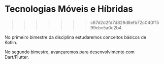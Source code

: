 # Tecnologias Móveis e Híbridas
>>>>>>> c87d2d2fd7d829d8efb72c040f1599cbc5a0c2b4


No primeiro bimestre da disciplina estudaremos conceitos básicos de Kotlin. 

No segundo bimestre, avançaremos para desenvolvimento com Dart/Flutter.





